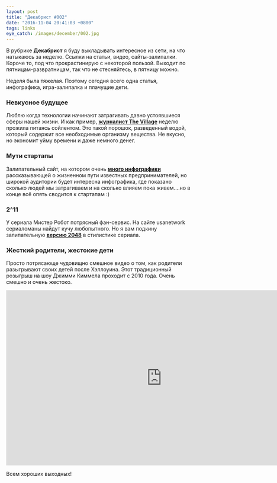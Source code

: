 ```yaml
---
layout: post
title: "Декабрист #002"
date: "2016-11-04 20:41:03 +0800"
tags: links
eye_catch: /images/december/002.jpg
---
```


В рубрике **Декабрист** я буду выкладывать интересное из сети, на что натыкаюсь за неделю. Ссылки на статьи, видео, сайты-залипалки. Короче то, под что прокрастинирую с некоторой пользой. Выходит по пятницам-развратницам, так что не стесняйтесь, в пятницу можно.

Неделя была тяжелая. Поэтому сегодня всего одна статья, инфографика, игра-залипалка и плачущие дети.

<!--more-->

### Невкусное будущее

Люблю когда технологии начинают затрагивать давно устоявшиеся сферы нашей жизни. И как пример, **[журналист The Village](http://www.the-village.ru/village/city/experiment/219925-soylent-no-food-experiment)** неделю прожила питаясь сойлентом. Это такой порошок, разведенный водой, который содержит все необходимые организму вещества. Не вкусно, но экономит уйму времени и даже немного денег.

### Мути стартапы

Залипательный сайт, на котором очень **[много инфографики](http://ru.fundersandfounders.com/2013/04/29/как-велика-жизнь/)** рассказывающей о жизненном пути известных предпринимателей, но широкой аудитории будет интересна инфографика, где показано сколько людей мы затрагиваем и на сколько влияем пока живем....но в конце всё опять сводится к стартапам :)

### 2^11

У сериала Мистер Робот потрясный фан-сервис. На сайте usanetwork сериаломаны найдут кучу любопытного. Но я вам подкину залипательную **[версию 2048](http://www.usanetwork.com/mrrobot/2048)** в стилистике сериала.

### Жесткий родители, жестокие дети

Просто потрясающе чудовищно смешное видео о том, как родители разыгрывают своих детей после Хэллоуина. Этот традиционный розыгрыш на шоу Джимми Киммела проходит с 2010 года. Очень смешно и очень жестоко.

<iframe width="840" height="473" src="https://www.youtube.com/embed/N1pTZTHZF4E" frameborder="0" allowfullscreen></iframe>

Всем хороших выходных!
